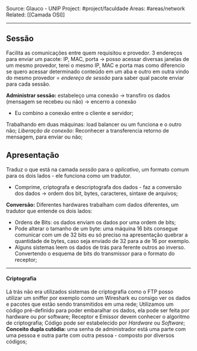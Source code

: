 Source: Glauco - UNIP
Project: #project/faculdade
Areas: #areas/network
Related: [[Camada OSI]]

---

## Sessão
Facilita as comunicações entre quem requisitou e provedor.
3 endereços para enviar um pacote: IP, MAC, porta -> posso acessar diversas janelas de um mesmo provedor, terei o mesmo IP, MAC e porta mas como diferencio se quero acessar determinado conteúdo em um aba e outro em outra vindo do mesmo provedor = *endereço de sessão* para saber qual pacote enviar para cada sessão.

**Administrar sessão:** estabeleço uma conexão -> transfiro os dados (mensagem se recebeu ou não) -> encerro a conexão
- Eu combino a conexão entre o cliente e servidor;

Trabalhando em duas máquinas: load balancer ou um funciona e o outro não;
*Liberação de conexão:* Reconhecer a transferencia retorno de mensagem, para enviar ou não;

## Apresentação
Traduz o que está na camada *sessão* para o *aplicativo*, um formato comum para os dois lados - ele funciona como um tradutor.
- Comprime, criptografa e descriptografa dos dados - faz a conversão dos dados -> ordem dos bit, bytes, caracteres, sintaxe de arquivos;

**Conversão:** Diferentes hardwares trabalham com dados diferentes, um tradutor que entende os dois lados:
- Ordens de Bits: os dados enviam os dados por uma ordem de bits;
- Pode alterar o tamanho de um byte: uma máquina 16 bits consegue comunicar com um de 32 bits eu só preciso na apresentação quebrar a quantidade de bytes, caso seja enviado de 32 para a de 16 por exemplo.
- Alguns sistemas leem os dados de trás para ferente outros ao inverso. Convertendo o esquema de bits do transmissor para o formato do receptor;

---

#### Criptografia
Lá trás não era utilizados sistemas de criptografia como o FTP posso utilizar um sniffer por exemplo como um Wireshark eu consigo ver os dados e pacotes que estão sendo transmitidos em uma rede;
Utilizamos um código pré-definido para poder embaralhar os dados, ela pode ser feita por hardware ou por software;
Receptor e Emissor devem conhecer o algoritmo de criptografia;
Código pode ser estabelecido por *Hardware* ou *Software*;
**Conceito dupla cutódia:** uma senha de administrador está uma parte com uma pessoa e outra parte com outra pessoa - composto por diversos códigos;